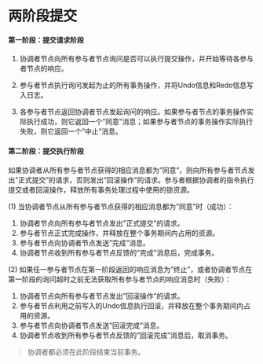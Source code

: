 # 两阶段提交

#### 第一阶段：提交请求阶段

1. 协调者节点向所有参与者节点询问是否可以执行提交操作，并开始等待各参与者节点的响应。

2. 参与者节点执行询问发起为止的所有事务操作，并将Undo信息和Redo信息写入日志。

3. 各参与者节点返回协调者节点发起询问的响应。如果参与者节点的事务操作实际执行成功，则它返回一个”同意”消息；如果参与者节点的事务操作实际执行失败，则它返回一个”中止”消息。



#### 第二阶段：提交执行阶段

如果协调者从所有参与者节点获得的相应消息都为”同意”，则向所有参与者节点发出”正式提交”的请求，否则发出”回滚操作”的请求。参与者根据协调者的指令执行提交或者回滚操作，释放所有事务处理过程中使用的锁资源。

(1) 当协调者节点从所有参与者节点获得的相应消息都为”同意”时（成功）：

1. 协调者节点向所有参与者节点发出”正式提交”的请求。
2. 参与者节点正式完成操作，并释放在整个事务期间内占用的资源。
3. 参与者节点向协调者节点发送”完成”消息。
4. 协调者节点收到所有参与者节点反馈的”完成”消息后，完成事务。

(2) 如果任一参与者节点在第一阶段返回的响应消息为”终止”，或者协调者节点在第一阶段的询问超时之前无法获取所有参与者节点的响应消息时（失败）：

1. 协调者节点向所有参与者节点发出”回滚操作”的请求。
2. 参与者节点利用之前写入的Undo信息执行回滚，并释放在整个事务期间内占用的资源。
3. 参与者节点向协调者节点发送”回滚完成”消息。
4. 协调者节点收到所有参与者节点反馈的”回滚完成”消息后，取消事务。

> 协调者都必须在此阶段结束当前事务。
